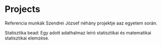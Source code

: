 # Projects
Referencia munkák
Szendrei József néhány projektje aaz egyetem során.

Statisztika bead:
Egy adott adathalmaz leíró statisztikai és matematikai statisztikai elemzése.

